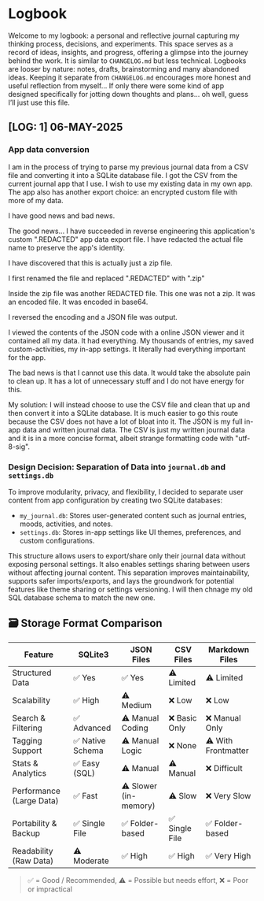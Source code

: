 # Logbook
Welcome to my logbook: a personal and reflective journal capturing my thinking process, decisions, and experiments. This space serves as a record of ideas, insights, and progress, offering a glimpse into the journey behind the work. It is similar to `CHANGELOG.md` but less technical. Logbooks are looser by nature: notes, drafts, brainstorming and many abandoned ideas. Keeping it separate from `CHANGELOG.md` encourages more honest and useful reflection from myself... If only there were some kind of app designed specifically for jotting down thoughts and plans... oh well, guess I’ll just use this file.

## [LOG: 1] 06-MAY-2025
### **App data conversion**
I am in the process of trying to parse my previous journal data from a CSV file and converting it into a SQLite database file. I got the CSV from the current journal app that I use. I wish to use my existing data in my own app. The app also has another export choice: an encrypted custom file with more of my data.

I have good news and bad news.

The good news...
I have succeeded in reverse engineering this application's custom ".REDACTED" app data export file. I have redacted the actual file name to preserve the app's identity.

I have discovered that this is actually just a zip file.

I first renamed the file and replaced ".REDACTED" with ".zip"

Inside the zip file was another REDACTED file. This one was not a zip. It was an encoded file. It was encoded in base64.

I reversed the encoding and a JSON file was output.

I viewed the contents of the JSON code with a online JSON viewer and it contained all my data. It had everything. My thousands of entries, my saved custom-activities, my in-app settings. It literally had everything important for the app.

The bad news is that I cannot use this data. It would take the absolute pain to clean up. It has a lot of unnecessary stuff and I do not have energy for this.

My solution: I will instead choose to use the CSV file and clean that up and then convert it into a SQLite database. It is much easier to go this route because the CSV does not have a lot of bloat into it. The JSON is my full in-app data and written journal data. The CSV is just my written journal data and it is in a more concise format, albeit strange formatting code with "utf-8-sig".

### **Design Decision: Separation of Data into `journal.db` and `settings.db`**

To improve modularity, privacy, and flexibility, I decided to separate user content from app configuration by creating two SQLite databases:

* `my_journal.db`: Stores user-generated content such as journal entries, moods, activities, and notes.
* `settings.db`: Stores in-app settings like UI themes, preferences, and custom configurations.

This structure allows users to export/share only their journal data without exposing personal settings. It also enables settings sharing between users without affecting journal content. This separation improves maintainability, supports safer imports/exports, and lays the groundwork for potential features like theme sharing or settings versioning.  I will then chnage my old SQL database schema to match the new one.

## 🗃️ Storage Format Comparison

| Feature               | SQLite3        | JSON Files      | CSV Files       | Markdown Files   |
|-----------------------|----------------|------------------|------------------|------------------|
| Structured Data       | ✅ Yes         | ✅ Yes           | ⚠️ Limited       | ⚠️ Limited       |
| Scalability           | ✅ High        | ⚠️ Medium        | ❌ Low           | ❌ Low           |
| Search & Filtering    | ✅ Advanced    | ⚠️ Manual Coding | ❌ Basic Only    | ❌ Manual Only   |
| Tagging Support       | ✅ Native Schema | ⚠️ Manual Logic | ❌ None          | ⚠️ With Frontmatter |
| Stats & Analytics     | ✅ Easy (SQL)  | ⚠️ Manual        | ⚠️ Manual        | ❌ Difficult     |
| Performance (Large Data) | ✅ Fast    | ⚠️ Slower (in-memory) | ⚠️ Slow         | ❌ Very Slow     |
| Portability & Backup  | ✅ Single File | ✅ Folder-based  | ✅ Single File   | ✅ Folder-based  |
| Readability (Raw Data)| ⚠️ Moderate   | ✅ High          | ✅ High          | ✅ Very High     |

> ✅ = Good / Recommended, ⚠️ = Possible but needs effort, ❌ = Poor or impractical
